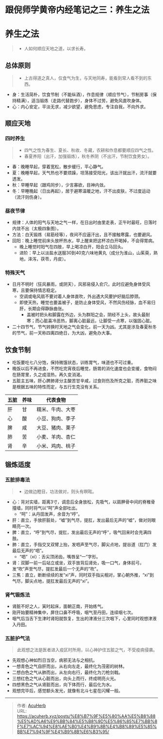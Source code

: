# 跟倪师学黄帝内经笔记之三：养生之法


# 养生之法
> - 人如何顺应天地之道，以求长寿。

## 总体原则
> - 上古得道之真人，仅食气为生，与天地同寿，能看到常人看不到的东西。

- 身：生活简朴，饮食节制（不能纵酒），作息规律（顺应节气），节制房事（保持精满），适当锻炼（走路代替跑步），身体不过劳，避免风直吹身体。
- 心：内心安定，平淡无求，减少欲望，避免思虑，专注自我，不向外求。

## 顺应天地

### 四时养生
> - 四气之性为春生、夏长、秋收、冬藏，农耕和作息都要顺应四气之性。
> - 春夏养阳（出汗，加强锻炼），秋冬养阴（不出汗，节制饮食男女）。

- 春：晚睡早起，穿着宽松，散步缓行，平心静气。
- 夏：晚睡早起，天气热也不要烦躁，坦荡接受阳光，该出汗就出汗，流汗就要透发。
- 秋：早睡早起（跟鸡同步），少言寡欲，目神内敛。
- 冬：早睡晚起（日出再起），居于避寒温暖之地，汗不出皮肤，不过度运动（流汗则伤身）。

### 昼夜节律
- 规律：人体的阳气与天地之气一样，在日出时由里走表，正午时最旺，日落时内敛不出（太极四象图）。
- 方法：白天锻炼（易筋经等），夜间不应逼汗出，且不接触寒露，也要避风。
- 回阳：晚上睡觉前床头放杯热水，早上醒来把这杯凉白开喝掉，不会得胃病。
  - 晚上睡觉时阳气在四肢，早上喝凉白开，阳会立马回头。
  - 进阶：早上以淡盐水送服30到40克六味地黄丸（成分为淮山，山茱萸，熟地，泽泻，茯苓，丹皮）。

### 特殊天气
- 日月不明时（狂风暴雨，或阴天），风邪易侵入俞穴，此时应避免身体受风寒，且要保持情志稳定。
  - 空调或电风扇不要对着人身体直吹，外出遇大风要护好脑后脖颈。
  - 即使天热，睡觉也要盖被子，是防止身体受风，不然风伤经脉，血不易归肝，长期会得静脉曲张。
    - 盖被时把头和脚露在外边，头为群阳之会，阴经不上头，故头最耐寒；而心脏喜冷恶热，脚离心脏最远，让脚受一点寒，以强固心脏。
- 二十四节气，节气转换时天地之气会变化，前一天为凶。尤其是涉及春夏秋冬的节气，前一天称四离四绝日，为大凶，避免办大事。

## 饮食节制
- 吃饭要吃七八分饱，保持微饿状态，训练胃气，味道也不可过重。
- 晚饭以后不再进食，不然吃完宵夜后睡觉，肠胃的消化速度也会变缓，食物闷在肠胃里，久之成湿热，再久变消渴。
- 五脏主五味，肝心脾肺肾分主酸苦甘辛咸，过食则伤及所克之脏，而养脏之味是根据五味的特性而定，与五行生克没有关系。

| 五脏 | 养味 | 代表食物               |
|------|------|------------------------|
| 肝   | 甘   | 糯米、牛肉、大枣       |
| 心   | 酸   | 小豆、狗肉、李子       |
| 脾   | 咸   | 大豆、猪肉、栗子       |
| 肺   | 苦   | 小麦、羊肉、杏仁       |
| 肾   | 辛   | 小米、鸡肉、桃子       |

## 锻炼适度

### 五脏排毒法
> - 边做边瞪目，功法做对，则头有瞑眩。

- 心：背对实墙，距离3寸，调息后全身放松，先吸气，以肩胛骨中间的脊椎骨撞墙，同时将气以“呵”声全部吐出。
  - “呵”：从丹田发声，余音为“哼”。
- 肝：直立，手放肝脏处，“嘘”到气尽，提肛，发出最后无声的“嘘”，做对则眼睛亮一次。
- 脾：直立，“呼”到气尽，提肛，发出最后无声的“呼”，吸气回来时会充满四肢。
- 肺：直立，手指交叉双臂上抬，发呬声至气尽，脚尖点地，提谷道（肛门）发最后无声的“呬”。
  - “呬”（xi）：舌尖顶闭齿，嘴唇呈“一”字形。
- 肾：双脚一前一后站立或坐，双手放背后肾处，吸一口气，身体前弓，发“吹”声至气尽，提肛发最后一个无声的"吹"。
- 三焦：直立，断断续续的发“xi”声，同时双手指尖相对，掌心朝外推，“xi”到气尽，脚尖点地，提肛发最后无声的“xi”。

### 肾气锻炼法
- 肾脏不好之人，寅时起床，面朝正南，开始练气。
- 刚开始要精神集中，屏住口鼻不呼吸，咽气至丹田，连续咽七次。
- 咽气后当舌下生津时肾阳就恢复，生出的津液分三次咽下，心里同时观想津液入丹田。

### 五脏护气法
> 此观想之法是医者进入疫区时所用，以心神护住五脏之气，不受疫病侵袭。

- 先观想心神如烈日当空，病邪无法与之相抗。
- 一想青色之气自肝而出，从右向左走，最终化为茂密的树林。
- 二想白色之气从肺而出，从左向右行，最终化为刀枪剑戟。
- 三想红色之气从心脏而出，向头上而行，终成明亮火光。
- 四想黑色之气从肾脏而出，向下体而行，最后化为水。
- 观想完毕后，感觉额头发光，就像有北斗七星在闪耀一般。

---

> 作者: [AcuHerb](https://acuherb.xyz)  
> URL: https://acuherb.xyz/posts/%E8%B7%9F%E5%80%AA%E5%B8%88%E5%AD%A6%E9%BB%84%E5%B8%9D%E5%86%85%E7%BB%8F%E7%AC%94%E8%AE%B0%E4%B9%8B%E4%B8%89%E5%85%BB%E7%94%9F%E4%B9%8B%E6%B3%95/  

